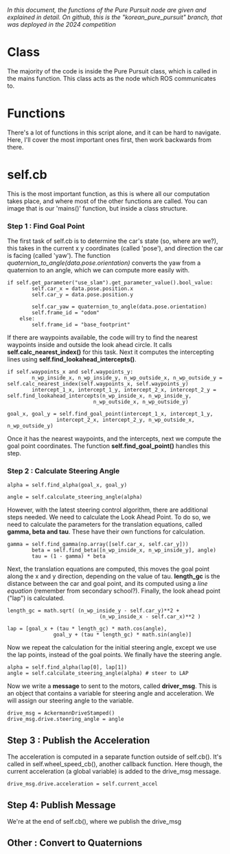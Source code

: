 *In this document, the functions of the Pure Pursuit node are given and explained in detail. On github, this is the "korean_pure_pursuit" branch, that was deployed in the 2024 competition*
# Class

The majority of the code is inside the Pure Pursuit class, which is called in the mains function. This class acts as the node which ROS communicates to. 
# Functions 

There's a lot of functions in this script alone, and it can be hard to navigate. Here, I'll cover the most important ones first, then work backwards from there. 

# self.cb
This is the most important function, as this is where all our computation takes place, and where most of the other functions are called. You can image that is our 'mains()' function, but inside a class structure. 
### Step 1 : Find Goal Point 

The first task of self.cb is to determine the car's state (so, where are we?), this takes in the current x y coordinates (called 'pose'), and direction the car is facing (called 'yaw'). The function *quaternion_to_angle(data.pose.orientation)* converts the yaw from a quaternion to an angle, which we can compute more easily with. 

	if self.get_parameter("use_slam").get_parameter_value().bool_value:
            self.car_x = data.pose.position.x
            self.car_y = data.pose.position.y
            
            self.car_yaw = quaternion_to_angle(data.pose.orientation)
            self.frame_id = "odom"
        else:
            self.frame_id = "base_footprint"


 If there are waypoints available, the code will try to find the nearest waypoints inside and outside the look ahead circle. It calls **self.calc_nearest_index()** for this task. Next it computes the intercepting lines using **self.find_lookahead_intercepts()**. 

	if self.waypoints_x and self.waypoints_y:
            n_wp_inside_x, n_wp_inside_y, n_wp_outside_x, n_wp_outside_y = self.calc_nearest_index(self.waypoints_x, self.waypoints_y)
            intercept_1_x, intercept_1_y, intercept_2_x, intercept_2_y = self.find_lookahead_intercepts(n_wp_inside_x, n_wp_inside_y, 
                                n_wp_outside_x, n_wp_outside_y)

    goal_x, goal_y = self.find_goal_point(intercept_1_x, intercept_1_y, 
                    intercept_2_x, intercept_2_y, n_wp_outside_x, n_wp_outside_y)

Once it has the nearest waypoints, and the intercepts, next we compute the goal point coordinates. The function **self.find_goal_point()** handles this step. 

### Step 2 : Calculate Steering Angle 

	alpha = self.find_alpha(goal_x, goal_y)
          
    angle = self.calculate_steering_angle(alpha)

However, with the latest steering control algorithm, there are additional steps needed. We need to calculate the Look Ahead Point. To do so, we need to calculate the parameters for the translation equations, called **gamma, beta and tau**. These have their own functions for calculation.

	gamma = self.find_gamma(np.array([self.car_x, self.car_y]))
            beta = self.find_beta([n_wp_inside_x, n_wp_inside_y], angle)
            tau = (1 - gamma) * beta

Next, the translation equations are computed, this moves the goal point along the x and y direction, depending on the value of tau. **length_gc** is the distance between the car and goal point, and its computed using a *line equation* (remember from secondary school?). Finally, the look ahead point ("lap") is calculated. 

	length_gc = math.sqrt( (n_wp_inside_y - self.car_y)**2 +
                                  (n_wp_inside_x - self.car_x)**2 )
            
    lap = [goal_x + (tau * length_gc) * math.cos(angle),
                   goal_y + (tau * length_gc) * math.sin(angle)]

Now we repeat the calculation for the initial steering angle, except we use the lap points, instead of the goal points. We finally have the steering angle. 

	alpha = self.find_alpha(lap[0], lap[1])
    angle = self.calculate_steering_angle(alpha) # steer to LAP

Now we write a **message** to sent to the motors, called **driver_msg**. This is an object that contains a variable for steering angle and acceleration. We will assign our steering angle to the variable. 

	drive_msg = AckermannDriveStamped()
    drive_msg.drive.steering_angle = angle

## Step 3 : Publish the Acceleration

The acceleration is computed in a separate function outside of self.cb(). It's called in self.wheel_speed_cb(), another callback function. Here though, the current acceleration (a global variable) is added to the drive_msg message. 

	drive_msg.drive.acceleration = self.current_accel

## Step 4: Publish Message

We're at the end of self.cb(), where we publish the drive_msg

## Other : Convert to Quaternions 